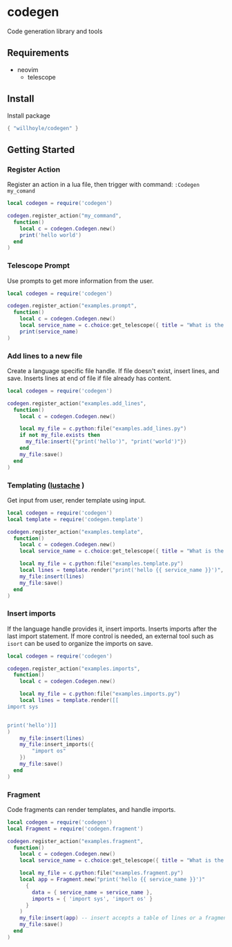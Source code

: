 # codegen
Code generation library and tools


## Requirements
- neovim
    - telescope

## Install
Install package
```lua
{ "willhoyle/codegen" }
```

## Getting Started

### Register Action
Register an action in a lua file, then trigger with command: `:Codegen my_comand`
```lua
local codegen = require('codegen')

codegen.register_action("my_command",
  function()
    local c = codegen.Codegen.new()
    print('hello world')
  end
)
```

### Telescope Prompt
Use prompts to get more information from the user.
```lua
local codegen = require('codegen')

codegen.register_action("examples.prompt",
  function()
    local c = codegen.Codegen.new()
    local service_name = c.choice:get_telescope({ title = "What is the service name?" })
    print(service_name)
)
```


### Add lines to a new file
Create a language specific file handle. If file doesn't exist, insert lines, and save.
Inserts lines at end of file if file already has content.
```lua
local codegen = require('codegen')

codegen.register_action("examples.add_lines",
  function()
    local c = codegen.Codegen.new()

    local my_file = c.python:file("examples.add_lines.py")
    if not my_file.exists then
      my_file:insert({"print('hello')", "print('world')"})
    end
    my_file:save()
  end
)
```

### Templating ([lustache](https://github.com/Olivine-Labs/lustache) )
Get input from user, render template using input.
```lua
local codegen = require('codegen')
local template = require('codegen.template')

codegen.register_action("examples.template",
  function()
    local c = codegen.Codegen.new()
    local service_name = c.choice:get_telescope({ title = "What is the service name?" })

    local my_file = c.python:file("examples.template.py")
    local lines = template.render("print('hello {{ service_name }}')", {service_name=service_name})
    my_file:insert(lines)
    my_file:save()
  end
)
```

### Insert imports
If the language handle provides it, insert imports.
Inserts imports after the last import statement. If more control is needed, an external tool such as `isort`
can be used to organize the imports on save.
```lua
local codegen = require('codegen')

codegen.register_action("examples.imports",
  function()
    local c = codegen.Codegen.new()

    local my_file = c.python:file("examples.imports.py")
    local lines = template.render([[
import sys


print('hello')]]
)
    my_file:insert(lines)
    my_file:insert_imports({
        "import os"
    })
    my_file:save()
  end
)
```

### Fragment
Code fragments can render templates, and handle imports.
```lua
local codegen = require('codegen')
local Fragment = require('codegen.fragment')

codegen.register_action("examples.fragment",
  function()
    local c = codegen.Codegen.new()
    local service_name = c.choice:get_telescope({ title = "What is the service name?" })

    local my_file = c.python:file("examples.fragment.py")
    local app = Fragment.new("print('hello {{ service_name }}')"
      {
        data = { service_name = service_name },
        imports = { 'import sys', 'import os' }
      }
    )
    my_file:insert(app) -- insert accepts a table of lines or a fragment
    my_file:save()
  end
)
```
